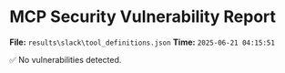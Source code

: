 # MCP Security Vulnerability Report
**File:** `results\slack\tool_definitions.json`
**Time:** `2025-06-21 04:15:51`

✅ No vulnerabilities detected.
